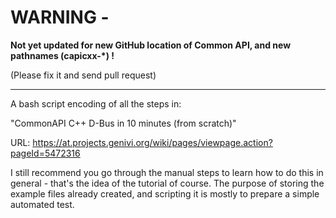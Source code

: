 # WARNING - 
**Not yet updated for new GitHub location of Common API, and new pathnames (capicxx-*) !**

(Please fix it and send pull request)

----

A bash script encoding of all the steps in:

"CommonAPI C++ D-Bus in 10 minutes (from scratch)"

URL: https://at.projects.genivi.org/wiki/pages/viewpage.action?pageId=5472316

I still recommend you go through the manual steps to learn how to do this
in general - that's the idea of the tutorial of course.  The purpose of
storing the example files already created, and scripting it is mostly to
prepare a simple automated test.

